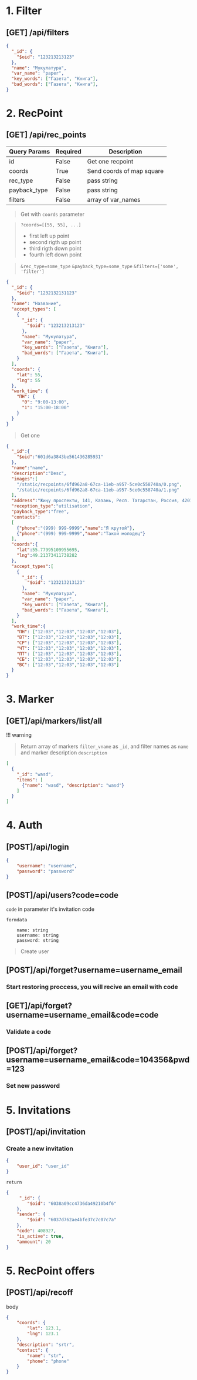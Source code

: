 
# 1. Filter
## [GET] /api/filters
```json
{
  "_id": {
    "$oid": "123213213123"
  },
  "name": "Мукулатура",
  "var_name": "paper",
  "key_words": ["Газета", "Книга"],
  "bad_words": ["Газета", "Книга"],
}
```
# 2. RecPoint
## [GET] /api/rec_points

| Query Params | Required | Description |
| ------------ | -------- | ----------- |
| id           | False | Get one recpoint |
| coords       | True | Send coords of map square |
| rec_type     | False | pass string |
| payback_type | False | pass string |
| filters      | False | array of var_names |

> Get with `coords` parameter

> `?coords=[[55, 55], ...]`
> - first left up point
> - second rigth up point
> - third rigth down point
> - fourth left down point

> `&rec_type=some_type`
> `&payback_type=some_type`
> `&filters=['some', 'filter']`

```json
{
  "_id": {
    "$oid": "1232132131123"
  },
  "name": "Название",
  "accept_types": [
    {
      "_id": {
        "$oid": "123213213123"
      },
      "name": "Мукулатура",
      "var_name": "paper",
      "key_words": ["Газета", "Книга"],
      "bad_words": ["Газета", "Книга"],
    }
  ],
  "coords": {
    "lat": 55,
    "lng": 55
  },
  "work_time": {
    "ПН": {
      "0": "9:00-13:00",
      "1": "15:00-18:00"
    }
  }
}
```
> Get one
```json
{
  "_id":{
    "$oid":"601d6a3843be561436285931"
  },
  "name":"name",
  "description":"Desc",
  "images":[
    "/static/recpoints/6fd962a8-67ca-11eb-a957-5ce0c558740a/0.png",
    "/static/recpoints/6fd962a8-67ca-11eb-a957-5ce0c558740a/1.png"
  ],
  "address":"Жиңү проспекты, 141, Казань, Респ. Татарстан, Россия, 420100",
  "reception_type":"utilisation",
  "payback_type":"free",
  "contacts":
  [
    {"phone":"(999) 999-9999","name":"Я крутой"},
    {"phone":"(999) 999-9999","name":"Такой молодец"}
  ],
  "coords":{
    "lat":55.77995109955695,
    "lng":49.21373411738282
  },
  "accept_types":[
    {
      "_id": {
        "$oid": "123213213123"
      },
      "name": "Мукулатура",
      "var_name": "paper",
      "key_words": ["Газета", "Книга"],
      "bad_words": ["Газета", "Книга"],
    }
  ],
  "work_time":{
    "ПН": ["12:03","12:03","12:03","12:03"],
    "ВТ": ["12:03","12:03","12:03","12:03"],
    "СР": ["12:03","12:03","12:03","12:03"],
    "ЧТ": ["12:03","12:03","12:03","12:03"],
    "ПТ": ["12:03","12:03","12:03","12:03"],
    "СБ": ["12:03","12:03","12:03","12:03"],
    "ВС": ["12:03","12:03","12:03","12:03"]
  }
}
```

# 3. Marker

## [GET]/api/markers/list/all
!!! warning
> Return array of markers `filter_vname` as `_id`, and filter names as `name` and marker description `description`

```json
[
  {
    "_id": "wasd",
    "items": [
      {"name": "wasd", "description": "wasd"}
    ]
  }
]
```


# 4. Auth

## [POST]/api/login
```json
{
    "username": "username",
    "password": "password"
}
```
## [POST]/api/users?code=code

`code` in parameter it's invitation code

`formdata`
```formdata
    name: string
    username: string
    password: string
```

> Create user
## [POST]/api/forget?username=username_email
### Start restoring proccess, you will recive an email with code

## [GET]/api/forget?username=username_email&code=code
### Validate a code

## [POST]/api/forget?username=username_email&code=104356&pwd=123
### Set new password


# 5. Invitations

## [POST]/api/invitation

### Create a new invitation
```json
{
    "user_id": "user_id"
}
```
`return`
```json
{
     "_id": {
        "$oid": "6038a09cc4736da49210b4f6"
    },
    "sender": {
        "$oid": "6037d762ae4bfe37c7c07c7a"
    },
    "code": 408927,
    "is_active": true,
    "ammount": 20
}
```



# 5. RecPoint offers

## [POST]/api/recoff
body
```json
{
    "coords": {
        "lat": 123.1,
        "lng": 123.1
    },
    "description": "srtr",
    "contact": {
        "name": "str",
        "phone": "phone"
    } 
}
```